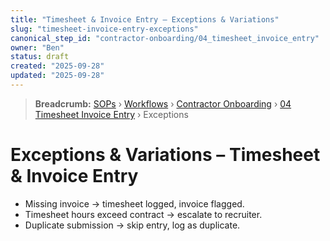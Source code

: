 ```yaml
---
title: "Timesheet & Invoice Entry – Exceptions & Variations"
slug: "timesheet-invoice-entry-exceptions"
canonical_step_id: "contractor-onboarding/04_timesheet_invoice_entry"
owner: "Ben"
status: draft
created: "2025-09-28"
updated: "2025-09-28"
---
```


> **Breadcrumb:** [SOPs](/docs/sop/README.md) › [Workflows](/docs/sop/workflow/README.md) › [Contractor Onboarding](../) › [04 Timesheet Invoice Entry](../04_timesheet_invoice_entry/README.md) › Exceptions


# Exceptions & Variations – Timesheet & Invoice Entry

- Missing invoice → timesheet logged, invoice flagged.  
- Timesheet hours exceed contract → escalate to recruiter.  
- Duplicate submission → skip entry, log as duplicate.  
